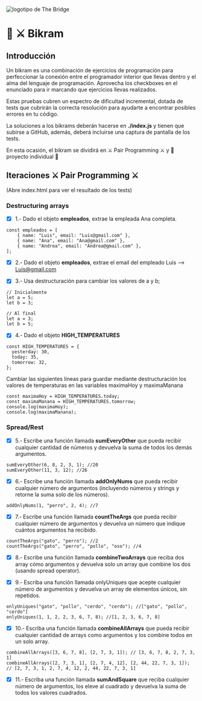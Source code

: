 ![logotipo de The Bridge](https://user-images.githubusercontent.com/27650532/77754601-e8365180-702b-11ea-8bed-5bc14a43f869.png  "logotipo de The Bridge")

# :european_castle: :crossed_swords: Bikram #

## Introducción ##
Un bikram es una combinación de ejercicios de programación para perfeccionar la conexión entre el programador interior que llevas dentro y el alma del lenguaje de programación. Aprovecha los checkboxes en el enunciado para ir marcando que ejercicios llevas realizados.

Estas pruebas cubren un espectro de dificultad incremental, dotada de tests que cubrirán la correcta resolución para ayudarte a encontrar posibles errores en tu código.

La soluciones a los bikrams deberán hacerse en **./index.js** y tienen que subirse a GitHub, además, deberá incluirse una captura de pantalla de los tests.

En esta ocasión, el bikram se dividirá en :crossed_swords: Pair Programming :crossed_swords: y :european_castle: proyecto individual :european_castle:

## Iteraciones :crossed_swords: Pair Programming :crossed_swords: ##

(Abre index.html para ver el resultado de los tests)

### Destructuring arrays ###

- [x] 1.- Dado el objeto **empleados**, extrae la empleada Ana completa.
```
const empleados = [
    { name: "Luis", email: "Luis@gmail.com" },
    { name: "Ana", email: "Ana@gmail.com" },
    { name: "Andrea", email: "Andrea@gmail.com" },
];
```

- [x] 2.- Dado el objeto **empleados**, extrae el email del empleado Luis --> Luis@gmail.com

- [x] 3.- Usa destructuración para cambiar los valores de a y b;

```
// Inicialmente
let a = 5;
let b = 3;

// Al final
let a = 3;
let b = 5;
```

- [x] 4.- Dado el objeto **HIGH_TEMPERATURES**
```
const HIGH_TEMPERATURES = {
  yesterday: 30,
  today: 35,
  tomorrow: 32,
};

```

Cambiar las siguientes líneas para guardar mediante destructuración los valores de temperaturas en las variables maximaHoy y maximaManana

```
const maximaHoy = HIGH_TEMPERATURES.today;
const maximaManana = HIGH_TEMPERATURES.tomorrow;
console.log(maximaHoy);
console.log(maximaManana);

```

### Spread/Rest ###

- [x] 5.- Escribe una función llamada **sumEveryOther** que pueda recibir cualquier cantidad de números y devuelva la suma de todos los demás argumentos.
```
sumEveryOther(6, 8, 2, 3, 1); //20
sumEveryOther(11, 3, 12); //26
```

- [x] 6.- Escribe una función llamada **addOnlyNums** que pueda recibir cualquier número de argumentos (incluyendo números y strings y retorne la suma solo de los números).
```
addOnlyNums(1, "perro", 2, 4); //7
```


- [x] 7.- Escribe una función llamada **countTheArgs** que pueda recibir cualquier número de argumentos y devuelva un número que indique cuántos argumentos ha recibido.

```
countTheArgs("gato", "perro"); //2
countTheArgs("gato", "perro", "pollo", "oso"); //4

```

- [x] 8.- Escribe una función llamada **combineTwoArrays** que reciba dos array cómo argumentos y devuelva solo un array que combine los dos (usando spread operator).

- [x] 9.- Escriba una función llamada onlyUniques que acepte cualquier número de argumentos y devuelva un array de elementos únicos, sin repetidos.
 ```
 onlyUniques("gato", "pollo", "cerdo", "cerdo"); //["gato", "pollo", "cerdo"]
onlyUniques(1, 1, 2, 2, 3, 6, 7, 8); //[1, 2, 3, 6, 7, 8]
```

- [x] 10.- Escriba una función llamada **combineAllArrays** que pueda recibir cualquier cantidad de arrays como argumentos y los combine todos en un solo array.

```
combineAllArrays([3, 6, 7, 8], [2, 7, 3, 1]); // [3, 6, 7, 8, 2, 7, 3, 1]
combineAllArrays([2, 7, 3, 1], [2, 7, 4, 12], [2, 44, 22, 7, 3, 1]); // [2, 7, 3, 1, 2, 7, 4, 12, 2, 44, 22, 7, 3, 1]
```

- [x] 11.- Escriba una función llamada **sumAndSquare** que reciba cualquier número de argumentos, los eleve al cuadrado y devuelva la suma de todos los valores cuadrados.